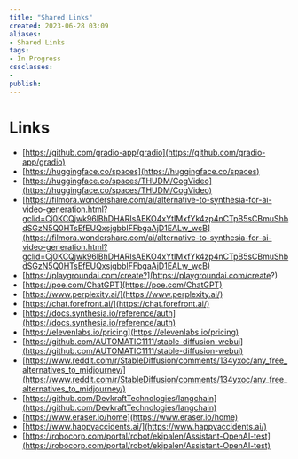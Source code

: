 ```yaml
---
title: "Shared Links"
created: 2023-06-28 03:09
aliases: 
- Shared Links
tags:
- In Progress
cssclasses:
- 
publish:
---
```


<!-- 
tags: 
-->

<!--internal
parent:: [[]]
child:: [[]]
related:: [[]]
-->

<!--external
- []()
-->

# Links

- [https://github.com/gradio-app/gradio](https://github.com/gradio-app/gradio)
- [https://huggingface.co/spaces](https://huggingface.co/spaces)
- [https://huggingface.co/spaces/THUDM/CogVideo](https://huggingface.co/spaces/THUDM/CogVideo)
- [https://filmora.wondershare.com/ai/alternative-to-synthesia-for-ai-video-generation.html?gclid=Cj0KCQjwk96lBhDHARIsAEKO4xYtIMxfYk4zp4nCTpB5sCBmuShbdSGzN5Q0HTsEfEUQxsjgbbIFFbgaAjD1EALw_wcB](https://filmora.wondershare.com/ai/alternative-to-synthesia-for-ai-video-generation.html?gclid=Cj0KCQjwk96lBhDHARIsAEKO4xYtIMxfYk4zp4nCTpB5sCBmuShbdSGzN5Q0HTsEfEUQxsjgbbIFFbgaAjD1EALw_wcB)
- [https://playgroundai.com/create?](https://playgroundai.com/create?)
- [https://poe.com/ChatGPT](https://poe.com/ChatGPT)
- [https://www.perplexity.ai/](https://www.perplexity.ai/)
- [https://chat.forefront.ai/](https://chat.forefront.ai/)
- [https://docs.synthesia.io/reference/auth](https://docs.synthesia.io/reference/auth)
- [https://elevenlabs.io/pricing](https://elevenlabs.io/pricing)
- [https://github.com/AUTOMATIC1111/stable-diffusion-webui](https://github.com/AUTOMATIC1111/stable-diffusion-webui)
- [https://www.reddit.com/r/StableDiffusion/comments/134yxoc/any_free_alternatives_to_midjourney/](https://www.reddit.com/r/StableDiffusion/comments/134yxoc/any_free_alternatives_to_midjourney/)
- [https://github.com/DevkraftTechnologies/langchain](https://github.com/DevkraftTechnologies/langchain)
- [https://www.eraser.io/home](https://www.eraser.io/home)
- [https://www.happyaccidents.ai/](https://www.happyaccidents.ai/)
- [https://robocorp.com/portal/robot/ekipalen/Assistant-OpenAI-test](https://robocorp.com/portal/robot/ekipalen/Assistant-OpenAI-test)
